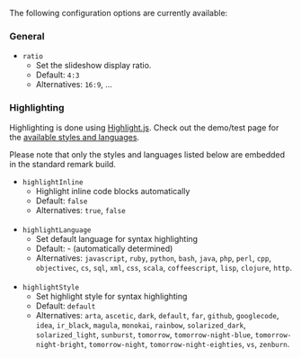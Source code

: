 The following configuration options are currently available:

### <a name="general">General</a>

* `ratio`
  * Set the slideshow display ratio.
  * Default: `4:3`
  * Alternatives: `16:9`, ...

### <a name="highlighting">Highlighting</a>

Highlighting is done using [Highlight.js](http://softwaremaniacs.org/soft/highlight/en/). Check out the demo/test page for the [available styles and languages](http://softwaremaniacs.org/media/soft/highlight/test.html). 

Please note that only the styles and languages listed below are embedded in the standard remark build.

* `highlightInline`
  * Highlight inline code blocks automatically
  * Default: `false`
  * Alternatives: `true`, `false`
<br /><br />
* `highlightLanguage`
  * Set default language for syntax highlighting
  * Default: - (automatically determined)
  * Alternatives: `javascript`, `ruby`, `python`, `bash`, `java`, `php`, `perl`, `cpp`, `objectivec`, `cs`, `sql`, `xml`, `css`, `scala`, `coffeescript`, `lisp`, `clojure`, `http`.
<br /><br />
* `highlightStyle`
  * Set highlight style for syntax highlighting
  * Default: `default`
  * Alternatives: `arta`, `ascetic`, `dark`, `default`, `far`, `github`, `googlecode`, `idea`, `ir_black`, `magula`, `monokai`, `rainbow`, `solarized_dark`, `solarized_light`, `sunburst`, `tomorrow`, `tomorrow-night-blue`, `tomorrow-night-bright`, `tomorrow-night`, `tomorrow-night-eighties`, `vs`, `zenburn`.